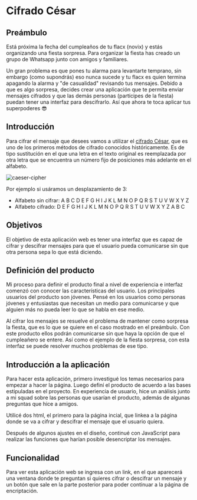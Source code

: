 # Cifrado César

## Preámbulo

Está próxima la fecha del cumpleaños de tu flacx (novix) y estás organizando una
fiesta sorpresa. Para organizar la fiesta has creado un grupo de Whatsapp junto
con amigos y familiares.

Un gran problema es que pones tu alarma para levantarte temprano, sin embargo
(como supondrás) eso nunca sucede y tu flacx es quien termina apagando la alarma
y "de casualidad" revisando tus mensajes. Debido a que es algo sorpresa, decides
crear una aplicación que te permita enviar mensajes cifrados y que las demás
personas (partícipes de la fiesta) puedan tener una interfaz para
descifrarlo. Así que ahora te toca aplicar tus superpoderes 😎

## Introducción

Para cifrar el mensaje que desees vamos a utilizar el [cifrado César](https://en.wikipedia.org/wiki/Caesar_cipher), que es uno de los
primeros métodos de cifrado conocidos históricamente. Es de tipo 
sustitución en el que una letra en el texto original es reemplazada por otra
letra que se encuentra un número fijo de posiciones más adelante en el alfabeto.

![caeser-cipher](https://upload.wikimedia.org/wikipedia/commons/thumb/2/2b/Caesar3.svg/2000px-Caesar3.svg.png)

Por ejemplo si usáramos un desplazamiento de 3:

* Alfabeto sin cifrar: A B C D E F G H I J K L M N O P Q R S T U V W X Y Z
* Alfabeto cifrado: D E F G H I J K L M N O P Q R S T U V W X Y Z A B C


## Objetivos

El objetivo de esta aplicación web es tener una interfaz que es capaz de cifrar y descifrar 
mensajes para que el usuario pueda comunicarse sin que otra persona sepa lo que está diciendo.

## Definición del producto

Mi proceso para definir el producto final a nivel de experiencia e interfaz comenzó con conocer 
las características del usuario. Los principales usuarios del producto son jóvenes.
Pensé en los usuarios como personas jóvenes y entusiastas que necesitan un medio para comunicarse y que alguien más no pueda leer lo que se habla en ese medio. 

Al cifrar los mensajes se resuelve el problema de mantener como sorpresa la fiesta, que es lo que se quiere en el caso mostrado en el preámbulo. Con este producto ellos podrán comunicarse sin que haya la opción de que el cumpleañero se entere. Así como el ejemplo de la fiesta sorpresa, con esta interfaz se puede resolver muchos problemas de ese tipo.


## Introducción a la aplicación

 Para hacer esta aplicación, primero investigué los temas necesarios para empezar a hacer la página. Luego definí el producto de acuerdo a las bases estipuladas en el proyecto. En experiencia de usuario, hice un análisis junto a mi squad sobre las personas que usarían el producto, además de algunas preguntas que hice a amigos. 
 
 Utilicé dos html, el primero para la página incial, que linkea a la página donde se va a cifrar y descifrar el mensaje que el usuario quiera. 

 Después de algunos ajustes en el diseño, continué con JavaScript para realizar las funciones que harían posible desencriptar los mensajes.


## Funcionalidad
 
Para ver esta aplicación web se ingresa con un link, en el que aparecerá una ventana donde te preguntan si quieres cifrar o descifrar un mensaje y un botón que sale en la parte posterior para poder continuar a la página de encriptación.

